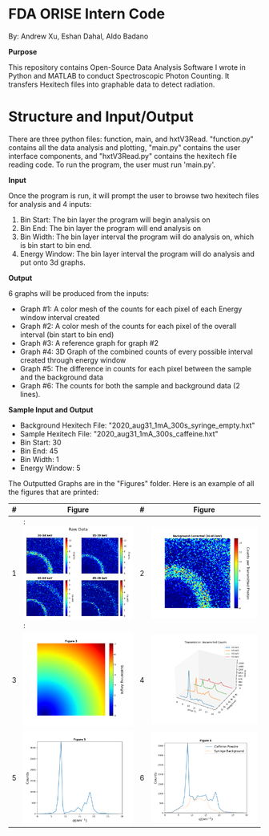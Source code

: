 # FDA ORISE Intern Code
By: Andrew Xu, Eshan Dahal, Aldo Badano

**Purpose**

This repository contains Open-Source Data Analysis Software I wrote in Python and MATLAB to conduct Spectroscopic Photon Counting. It transfers Hexitech files into graphable data to detect radiation.

# Structure and Input/Output

There are three python files: function, main, and hxtV3Read. "function.py" contains all the data analysis and plotting, "main.py" contains the user interface components, and "hxtV3Read.py" contains the hexitech file reading code. To run the program, the user must run 'main.py'.

**Input**

Once the program is run, it will prompt the user to browse two hexitech files for analysis and 4 inputs:
1. Bin Start: The bin layer the program will begin analysis on
2. Bin End: The bin layer the program will end analysis on
3. Bin Width: The bin layer interval the program will do analysis on, which is bin start to bin end.
4. Energy Window: The bin layer interval the program will do analysis and put onto 3d graphs.

**Output**

6 graphs will be produced from the inputs:
- Graph #1: A color mesh of the counts for each pixel of each Energy window interval created
- Graph #2: A color mesh of the counts for each pixel of the overall interval (bin start to bin end)
- Graph #3: A reference graph for graph #2
- Graph #4: 3D Graph of the combined counts of every possible interval created through energy window
- Graph #5: The difference in counts for each pixel between the sample and the background data
- Graph #6: The counts for both the sample and background data (2 lines).

**Sample Input and Output**

- Background Hexitech File: "2020_aug31_1mA_300s_syringe_empty.hxt"
- Sample Hexitech File: "2020_aug31_1mA_300s_caffeine.hxt"
- Bin Start: 30
- Bin End: 45
- Bin Width: 1
- Energy Window: 5

The Outputted Graphs are in the "Figures" folder. Here is an example of all the figures that are printed:

| # | Figure | # | Figure |
| ------------- | ------------- | ------------- | ------------- |
| 1  |: <img src="Figures/Figure_1.png" alt="1" style="width:400px;"/>  :| 2  | <img src="Figures/Figure_2.png" alt="2" style="width:400px;"/>  |
| 3  | <img src="Figures/Figure_3.png" alt="3" style="width:400px;"/>  | 4  | <img src="Figures/Figure_4.png" alt="4" style="width:400px;"/>  |
| 5  | <img src="Figures/Figure_5.png" alt="5" style="width:400px;"/>  | 6  | <img src="Figures/Figure_6.png" alt="6" style="width:400px;"/>  |

